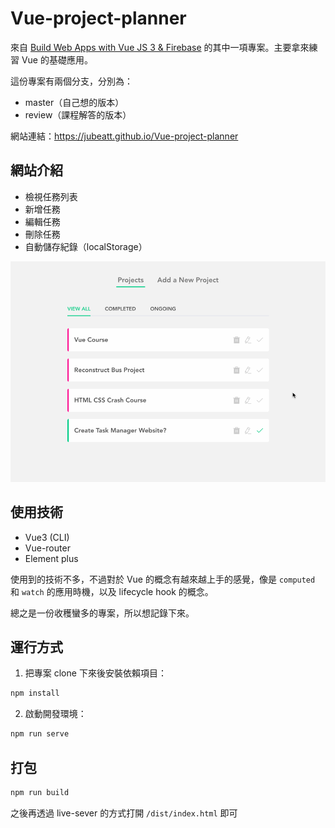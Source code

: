# Vue-project-planner

來自 [Build Web Apps with Vue JS 3 & Firebase](https://www.udemy.com/course/build-web-apps-with-vuejs-firebase/) 的其中一項專案。主要拿來練習 Vue 的基礎應用。

這份專案有兩個分支，分別為：

- master（自己想的版本）
- review（課程解答的版本）

網站連結：https://jubeatt.github.io/Vue-project-planner

## 網站介紹

- 檢視任務列表
- 新增任務
- 編輯任務
- 刪除任務
- 自動儲存紀錄（localStorage）

![demo](demo.gif)

## 使用技術

- Vue3 (CLI)
- Vue-router
- Element plus

使用到的技術不多，不過對於 Vue 的概念有越來越上手的感覺，像是 `computed` 和 `watch` 的應用時機，以及 lifecycle hook 的概念。

總之是一份收穫蠻多的專案，所以想記錄下來。

## 運行方式

1. 把專案 clone 下來後安裝依賴項目：

```bash
npm install
```

2. 啟動開發環境：

```bash
npm run serve
```

## 打包

```bash
npm run build
```

之後再透過 live-sever 的方式打開 `/dist/index.html` 即可
